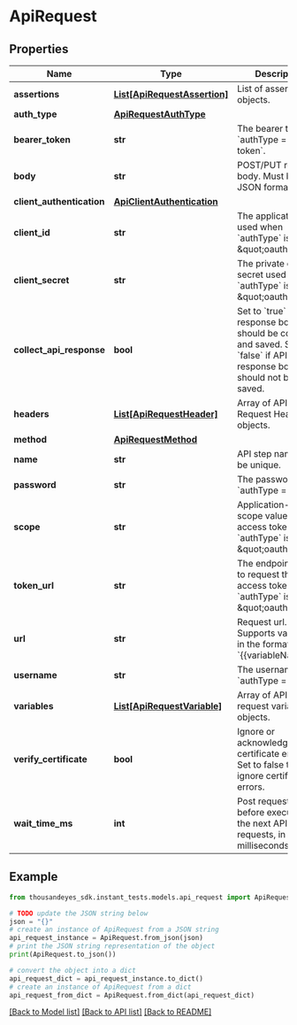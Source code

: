 # ApiRequest


## Properties

Name | Type | Description | Notes
------------ | ------------- | ------------- | -------------
**assertions** | [**List[ApiRequestAssertion]**](ApiRequestAssertion.md) | List of assertion objects. | [optional] 
**auth_type** | [**ApiRequestAuthType**](ApiRequestAuthType.md) |  | [optional] 
**bearer_token** | **str** | The bearer token if &#x60;authType &#x3D; bearer-token&#x60;. | [optional] 
**body** | **str** | POST/PUT request body. Must be in JSON format. | [optional] 
**client_authentication** | [**ApiClientAuthentication**](ApiClientAuthentication.md) |  | [optional] 
**client_id** | **str** | The application ID used when &#x60;authType&#x60; is set to \&quot;oauth2\&quot;. | [optional] 
**client_secret** | **str** | The private client secret used when &#x60;authType&#x60; is set to \&quot;oauth2\&quot;. | [optional] 
**collect_api_response** | **bool** | Set to &#x60;true&#x60; if API response body should be collected and saved. Set to &#x60;false&#x60; if API response body should not be saved. | [optional] [default to True]
**headers** | [**List[ApiRequestHeader]**](ApiRequestHeader.md) | Array of API Request Header objects. | [optional] 
**method** | [**ApiRequestMethod**](ApiRequestMethod.md) |  | [optional] 
**name** | **str** | API step name, must be unique. | 
**password** | **str** | The password if &#x60;authType &#x3D; basic&#x60;. | [optional] 
**scope** | **str** | Application-specific scope values for the access token when &#x60;authType&#x60; is \&quot;oauth2\&quot;. | [optional] 
**token_url** | **str** | The endpoint used to request the access token when &#x60;authType&#x60; is \&quot;oauth2\&quot;. | [optional] 
**url** | **str** | Request url. Supports variables in the format &#x60;{{variableName}}&#x60;. | 
**username** | **str** | The username if &#x60;authType &#x3D; basic&#x60;. | [optional] 
**variables** | [**List[ApiRequestVariable]**](ApiRequestVariable.md) | Array of API post request variable objects. | [optional] 
**verify_certificate** | **bool** | Ignore or acknowledge certificate errors. Set to false to ignore certificate errors. | [optional] [default to False]
**wait_time_ms** | **int** | Post request delay before executing the next API requests, in milliseconds. | [optional] 

## Example

```python
from thousandeyes_sdk.instant_tests.models.api_request import ApiRequest

# TODO update the JSON string below
json = "{}"
# create an instance of ApiRequest from a JSON string
api_request_instance = ApiRequest.from_json(json)
# print the JSON string representation of the object
print(ApiRequest.to_json())

# convert the object into a dict
api_request_dict = api_request_instance.to_dict()
# create an instance of ApiRequest from a dict
api_request_from_dict = ApiRequest.from_dict(api_request_dict)
```
[[Back to Model list]](../README.md#documentation-for-models) [[Back to API list]](../README.md#documentation-for-api-endpoints) [[Back to README]](../README.md)


